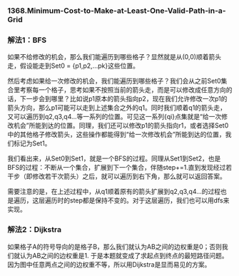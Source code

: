 ### 1368.Minimum-Cost-to-Make-at-Least-One-Valid-Path-in-a-Grid

### 解法1：BFS

如果不给修改的机会，那么我们能遍历到哪些格子？显然就是从(0,0)顺着箭头走，假设能走到Set0 = {p1,p2,...pk}这些位置。

然后考虑如果给一次修改的机会，我们能遍历到哪些格子？我们会从之前Set0集合里考察每一个格子，思考如果不按照当前的箭头走，而是可以修改成任意方向的话，下一步会到哪里？比如说p1原本的箭头指向p2，现在我们允许修改一次p1的箭头方向，那么p1可能可以走到上述集合之外的q1。同时我们顺着q1的箭头走，又可以遍历到q2,q3,q4...等一系列的位置。可见这一系列{qi}点集就是“给一次修改机会”所能到达的位置。同理，我们还可以修改p1的箭头指向r1，或者选择Set0中的其他格子修改箭头，这些操作都能得到“给一次修改机会”所能到达的位置，我们标记为Set1。

我们看出来，从Set0到Set1，就是一个BFS的过程。同理从Set1到Set2，也是BFS的过程：不断从一个集合，扩展到下一个集合，伴随step+=1.直到发现经过若干步（即修改若干次箭头）之后，就可以遍历到右下角，那么就可以返回答案。

需要注意的是，在上述过程中，从q1顺着原有的箭头扩展到q2,q3,q4...的过程也是遍历，这层遍历时的step都是保持不变的。对于这层遍历，我们也可以用dfs来实现。

### 解法2：Dijkstra
如果格子A的符号导向的是格子B，那么我们就认为AB之间的边权重是0；否则我们就认为AB之间的边权重是1. 于是本题就变成了求起点到终点的最短路径问题。因为图中任意两点之间的边权重不等，所以用Dijkstra是显而易见的方案。
